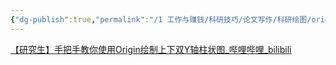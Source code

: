 ```yaml
---
{"dg-publish":true,"permalink":"/1 工作与赚钱/科研技巧/论文写作/科研绘图/originlab/不同种类的图/上下y轴/","title":"上下y轴"}
---
```



[【研究生】手把手教你使用Origin绘制上下双Y轴柱状图\_哔哩哔哩\_bilibili](https://www.bilibili.com/video/BV1yp4y1L75f/?buvid=XY630CE669F34078F341989B1EE06E60B0127&is_story_h5=false&mid=g8UDjEqHIS5oCexxb9oAEQ%3D%3D&p=1&plat_id=116&share_from=ugc&share_medium=android&share_plat=android&share_session_id=7f6df661-e1dc-48b3-92e8-78c6c37cf92a&share_source=COPY&share_tag=s_i&timestamp=1694842359&unique_k=bU4dkQ5&up_id=8275438&vd_source=20cb3e7c6ad3d64f0eb2d763ff005080)